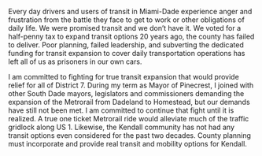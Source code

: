 <HeroBanner v-slot:top
  heading="Endless Traffic Gridlock"
  secondaryText="Priority"
/>

Every day drivers and users of transit in Miami-Dade experience anger and frustration from the battle they face to get to work or other obligations of daily life. We were promised transit and we don’t have it. We voted for a half-penny tax to expand transit options 20 years ago, the county has failed to deliver. Poor planning, failed leadership, and subverting the dedicated funding for transit expansion to cover daily transportation operations has left all of us as prisoners in our own cars. 

I am committed to fighting for true transit expansion that would provide relief for all of District 7. During my term as Mayor of Pinecrest, I joined with other South Dade mayors, legislators and commissioners demanding the expansion of the Metrorail from Dadeland to Homestead, but our demands have still not been met. I am committed to continue that fight until it is realized. A true one ticket Metrorail ride would alleviate much of the traffic gridlock along US 1. Likewise, the Kendall community has not had any transit options even considered for the past two decades. County planning must incorporate and provide real transit and mobility options for Kendall.

<ViewAllIssuesButton/>

<NewsletterSignup v-slot:page-bottom
  heading="Get Involved"
  secondaryText="Stay Updated"
  backgroundImage="https://static.wixstatic.com/media/nsplsh_554e346373347a4e43596f~mv2_d_4033_2999_s_4_2.jpg"
/>